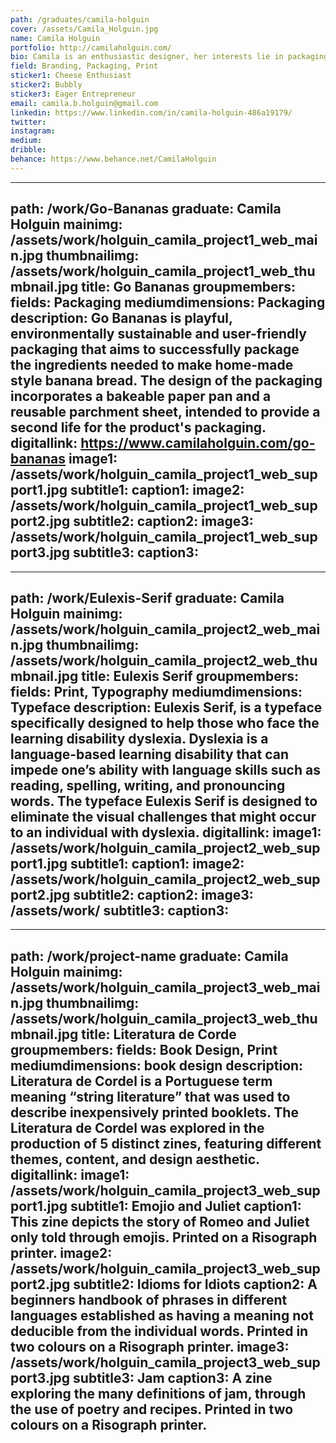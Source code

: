 ```yaml
---
path: /graduates/camila-holguin
cover: /assets/Camila_Holguin.jpg
name: Camila Holguin
portfolio: http://camilaholguin.com/
bio: Camila is an enthusiastic designer, her interests lie in packaging, branding and print design, with an overall focus in accessible design. She is a critical thinker who is passionate about producing work that can impact others lives in meaningful ways. She is a native Spanish speaker, who had the opportunity to study in Germany, and uses her unique outlook to influence her design and find creative solutions to complex problems. Camila prides herself in the production of intelligent design that is also environmentally sustainable. She is continuously challenging herself in order to acquire new skills and better herself as a young designer.
field: Branding, Packaging, Print
sticker1: Cheese Enthusiast
sticker2: Bubbly
sticker3: Eager Entrepreneur
email: camila.b.holguin@gmail.com
linkedin: https://www.linkedin.com/in/camila-holguin-486a19179/
twitter:
instagram:
medium:
dribble:
behance: https://www.behance.net/CamilaHolguin
---
```


---
path: /work/Go-Bananas
graduate: Camila Holguin
mainimg: /assets/work/holguin_camila_project1_web_main.jpg
thumbnailimg: /assets/work/holguin_camila_project1_web_thumbnail.jpg
title: Go Bananas
groupmembers:
fields: Packaging
mediumdimensions: Packaging
description: Go Bananas is playful, environmentally sustainable and user-friendly packaging that aims to successfully package the ingredients needed to make home-made style banana bread. The design of the packaging incorporates a bakeable paper pan and a reusable parchment sheet, intended to provide a second life for the product's packaging. 
digitallink: https://www.camilaholguin.com/go-bananas
image1: /assets/work/holguin_camila_project1_web_support1.jpg
subtitle1:
caption1:
image2: /assets/work/holguin_camila_project1_web_support2.jpg
subtitle2:
caption2:
image3: /assets/work/holguin_camila_project1_web_support3.jpg
subtitle3:
caption3:
---

---
path: /work/Eulexis-Serif
graduate: Camila Holguin
mainimg: /assets/work/holguin_camila_project2_web_main.jpg
thumbnailimg: /assets/work/holguin_camila_project2_web_thumbnail.jpg
title: Eulexis Serif
groupmembers:
fields: Print, Typography
mediumdimensions: Typeface
description: Eulexis Serif, is a typeface specifically designed to help those who face the learning disability dyslexia. Dyslexia is a language-based learning disability that can impede one’s ability with language skills such as reading, spelling, writing, and pronouncing words. The typeface Eulexis Serif is designed to eliminate the visual challenges that might occur to an individual with dyslexia.
digitallink:
image1: /assets/work/holguin_camila_project2_web_support1.jpg
subtitle1:
caption1:
image2: /assets/work/holguin_camila_project2_web_support2.jpg
subtitle2:
caption2:
image3: /assets/work/
subtitle3:
caption3:
---

---
path: /work/project-name
graduate: Camila Holguin
mainimg: /assets/work/holguin_camila_project3_web_main.jpg
thumbnailimg: /assets/work/holguin_camila_project3_web_thumbnail.jpg
title: Literatura de Corde
groupmembers:
fields: Book Design, Print
mediumdimensions: book design
description: Literatura de Cordel is a Portuguese term meaning “string literature” that was used to describe inexpensively printed booklets. The Literatura de Cordel was explored in the production of 5 distinct zines, featuring different themes, content, and design aesthetic.
digitallink:
image1: /assets/work/holguin_camila_project3_web_support1.jpg
subtitle1: Emojio and Juliet 
caption1: This zine depicts the story of Romeo and Juliet only told through emojis. Printed on a Risograph printer.
image2: /assets/work/holguin_camila_project3_web_support2.jpg
subtitle2: Idioms for Idiots
caption2: A beginners handbook of phrases in different languages established as having a meaning not deducible from the individual words. Printed in two colours on a Risograph printer.
image3: /assets/work/holguin_camila_project3_web_support3.jpg
subtitle3: Jam
caption3: A zine exploring the many definitions of jam, through the use of poetry and recipes. Printed in two colours on a Risograph printer. 
---
